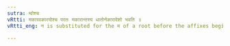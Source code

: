 ```yaml
---
sutra: म्वोश्च
vRtti: मकारवकारयोश्च परतः मकारान्तस्य धातोर्नकारादेशो भवति ॥
vRtti_eng: न is substituted for the म of a root before the affixes beginning with म and व ॥

---
```

